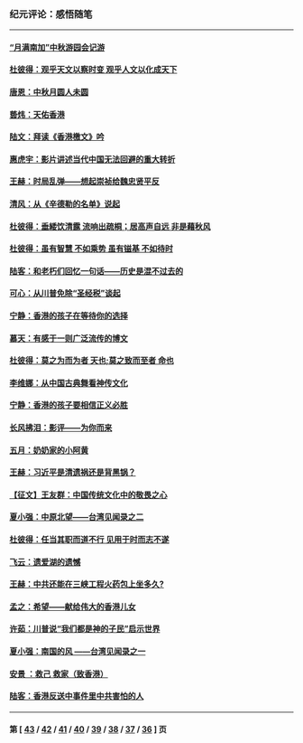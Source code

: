 ### 纪元评论：感悟随笔
---
#### [“月满南加”中秋游园会记游](../../pages/nsc1035/n11513344.md) 
#### [杜彼得：观乎天文以察时变  观乎人文以化成天下](../../pages/nsc1035/n11507185.md) 
#### [唐恩：中秋月圆人未圆](../../pages/nsc1035/n11505186.md) 
#### [兿炜：天佑香港](../../pages/nsc1035/n11495394.md) 
#### [陆文：拜读《香港檄文》吟](../../pages/nsc1035/n11491054.md) 
#### [惠虎宇：影片讲述当代中国无法回避的重大转折](../../pages/nsc1035/n11484767.md) 
#### [王赫：时局乱弹——想起崇祯给魏忠贤平反](../../pages/nsc1035/n11482103.md) 
#### [清风：从《辛德勒的名单》说起](../../pages/nsc1035/n11478343.md) 
#### [杜彼得：垂緌饮清露 流响出疏桐；居高声自远 非是藉秋风](../../pages/nsc1035/n11476248.md) 
#### [杜彼得：虽有智慧 不如乘势  虽有镃基 不如待时](../../pages/nsc1035/n11465226.md) 
#### [陆客：和老朽们回忆一句话——历史是混不过去的](../../pages/nsc1035/n11460562.md) 
#### [可心：从川普免除“圣经税”谈起](../../pages/nsc1035/n11460530.md) 
#### [宁静：香港的孩子在等待你的选择](../../pages/nsc1035/n11458294.md) 
#### [慕天：有感于一则广泛流传的博文](../../pages/nsc1035/n11457185.md) 
#### [杜彼得：莫之为而为者 天也;莫之致而至者 命也](../../pages/nsc1035/n11445534.md) 
#### [李维娜：从中国古典舞看神传文化](../../pages/nsc1035/n11417874.md) 
#### [宁静：香港的孩子要相信正义必胜](../../pages/nsc1035/n11422236.md) 
#### [长风拂泪：影评——为你而来](../../pages/nsc1035/n11410418.md) 
#### [五月：奶奶家的小阿黄](../../pages/nsc1035/n11407910.md) 
#### [王赫：习近平是清遗祸还是背黑锅？](../../pages/nsc1035/n11396718.md) 
#### [【征文】王友群：中国传统文化中的敬畏之心](../../pages/nsc1035/n11145015.md) 
#### [夏小强：中原北望——台湾见闻录之二](../../pages/nsc1035/n11388643.md) 
#### [杜彼得：任当其职而道不行 见用于时而志不遂](../../pages/nsc1035/n11385324.md) 
#### [飞云：遗爱湖的遗憾](../../pages/nsc1035/n11384992.md) 
#### [王赫：中共还能在三峡工程火药包上坐多久?](../../pages/nsc1035/n11378569.md) 
#### [孟之：希望——献给伟大的香港儿女](../../pages/nsc1035/n11377636.md) 
#### [许茹：川普说“我们都是神的子民”启示世界](../../pages/nsc1035/n11372592.md) 
#### [夏小强：南国的风 ——台湾见闻录之一](../../pages/nsc1035/n11372366.md) 
#### [安景 ：救己 救家（致香港）](../../pages/nsc1035/n11371526.md) 
#### [陆客：香港反送中事件里中共害怕的人](../../pages/nsc1035/n11370746.md) 

---
#### 第 [ [43](./43.md) / [42](./42.md) / [41](./41.md) / [40](./40.md) / [39](./39.md) / [38](./38.md) / [37](./37.md) / [36](./36.md) ] 页
